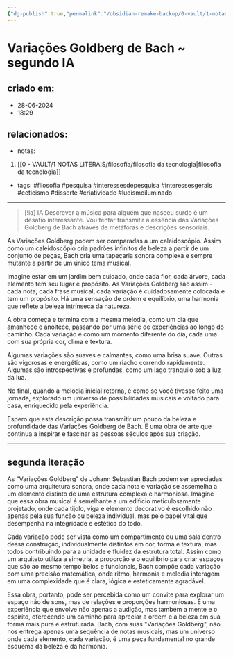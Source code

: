 ```yaml
---
{"dg-publish":true,"permalink":"/obsidian-remake-backup/0-vault/1-notas-literais/gerais-interesses/desafio-para-ia-descrever-a-musica-para-alguem-que-nasceu-surdo/","tags":["filosofia","pesquisa","interessesdepesquisa","interessesgerais","ceticismo","disserte","criatividade","ludismoiluminado"],"dgHomeLink":true,"dgShowLocalGraph":true,"dgShowFileTree":true,"dgEnableSearch":true,"noteIcon":""}
---
```


# Variações Goldberg de Bach ~ segundo IA

## criado em: 
- 28-06-2024
- 18:29
## relacionados:
- notas:
1. [[0 - VAULT/1 NOTAS LITERAIS/filosofia/filosofia da tecnologia\|filosofia da tecnologia]]
- tags: #filosofia #pesquisa #interessesdepesquisa #interessesgerais #ceticismo #disserte #criatividade #ludismoiluminado
---

> [!ia] IA
> Descrever a música para alguém que nasceu surdo é um desafio interessante. Vou tentar transmitir a essência das Variações Goldberg de Bach através de metáforas e descrições sensoriais.

As Variações Goldberg podem ser comparadas a um caleidoscópio. Assim como um caleidoscópio cria padrões infinitos de beleza a partir de um conjunto de peças, Bach cria uma tapeçaria sonora complexa e sempre mutante a partir de um único tema musical.

Imagine estar em um jardim bem cuidado, onde cada flor, cada árvore, cada elemento tem seu lugar e propósito. As Variações Goldberg são assim - cada nota, cada frase musical, cada variação é cuidadosamente colocada e tem um propósito. Há uma sensação de ordem e equilíbrio, uma harmonia que reflete a beleza intrínseca da natureza.

A obra começa e termina com a mesma melodia, como um dia que amanhece e anoitece, passando por uma série de experiências ao longo do caminho. Cada variação é como um momento diferente do dia, cada uma com sua própria cor, clima e textura.

Algumas variações são suaves e calmantes, como uma brisa suave. Outras são vigorosas e energéticas, como um riacho correndo rapidamente. Algumas são introspectivas e profundas, como um lago tranquilo sob a luz da lua.

No final, quando a melodia inicial retorna, é como se você tivesse feito uma jornada, explorado um universo de possibilidades musicais e voltado para casa, enriquecido pela experiência.

Espero que esta descrição possa transmitir um pouco da beleza e profundidade das Variações Goldberg de Bach. É uma obra de arte que continua a inspirar e fascinar as pessoas séculos após sua criação.

---
## segunda iteração

As "Variações Goldberg" de Johann Sebastian Bach podem ser apreciadas como uma arquitetura sonora, onde cada nota e variação se assemelha a um elemento distinto de uma estrutura complexa e harmoniosa. Imagine que essa obra musical é semelhante a um edifício meticulosamente projetado, onde cada tijolo, viga e elemento decorativo é escolhido não apenas pela sua função ou beleza individual, mas pelo papel vital que desempenha na integridade e estética do todo.

Cada variação pode ser vista como um compartimento ou uma sala dentro dessa construção, individualmente distintos em cor, forma e textura, mas todos contribuindo para a unidade e fluidez da estrutura total. Assim como um arquiteto utiliza a simetria, a proporção e o equilíbrio para criar espaços que são ao mesmo tempo belos e funcionais, Bach compõe cada variação com uma precisão matemática, onde ritmo, harmonia e melodia interagem em uma complexidade que é clara, lógica e esteticamente agradável.

Essa obra, portanto, pode ser percebida como um convite para explorar um espaço não de sons, mas de relações e proporções harmoniosas. É uma experiência que envolve não apenas a audição, mas também a mente e o espírito, oferecendo um caminho para apreciar a ordem e a beleza em sua forma mais pura e estruturada. Bach, com suas "Variações Goldberg", não nos entrega apenas uma sequência de notas musicais, mas um universo onde cada elemento, cada variação, é uma peça fundamental no grande esquema da beleza e da harmonia.